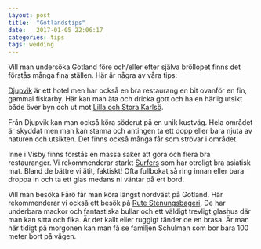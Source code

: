 ```yaml
---
layout: post
title:  "Gotlandstips"
date:   2017-01-05 22:06:17
categories: tips
tags: wedding
---
```

Vill man undersöka Gotland före och/eller efter själva bröllopet finns det förstås många fina ställen. Här är några av våra tips:

[Djupvik](http://www.djupvikhotel.com) är ett hotel men har också en bra restaurang en bit ovanför en fin, gammal fiskarby. Här kan man äta och dricka gott och ha en härlig utsikt både över byn och ut mot [Lilla och Stora Karlsö](http://www.visitsweden.com/sweden/places/southern_sweden/stora_and_lilla_karlso).

Från Djupvik kan man också köra söderut på en unik kustväg. Hela området är skyddat men man kan stanna och antingen ta ett dopp eller bara njuta av naturen och utsikten. Det finns också många får som strövar i området.

Inne i Visby finns förstås en massa saker att göra och flera bra restauranger. Vi rekommenderar starkt [Surfers](http://www.surfersvisby.se) som har otroligt bra asiatisk mat. Bland de bättre vi ätit, faktiskt! Ofta fullbokat så ring innan eller bara droppa in och ta ett glas medans ni väntar på ert bord.

Vill man besöka Fårö får man köra längst nordväst på Gotland. Här rekommenderar vi också ett besök på [Rute Stenungsbageri](http://rutestenugnsbageri.se). De har underbara mackor och fantastiska bullar och ett väldigt trevligt glashus där man kan sitta och fika. Är det kallt eller ruggigt tänder de en brasa. Är man här tidigt på morgonen kan man få se familjen Schulman som bor bara 100 meter bort på vägen.